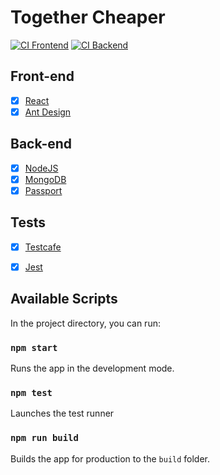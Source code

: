 # Together Cheaper

[![CI Frontend](https://github.com/pavjelv/TicketsApp/actions/workflows/main.yml/badge.svg)](https://github.com/pavjelv/TicketsApp/actions/workflows/main.yml)
[![CI Backend](https://github.com/pavjelv/TicketsApp/actions/workflows/main-server.yml/badge.svg?branch=master)](https://github.com/pavjelv/TicketsApp/actions/workflows/main-server.yml)

## Front-end
* [x] [React](https://reactjs.org/)
* [x] [Ant Design](https://ant.design/)

## Back-end
* [x] [NodeJS](https://nodejs.org/en/)
* [x] [MongoDB](https://www.mongodb.com/)
* [x] [Passport](http://www.passportjs.org/)

## Tests
* [x] [Testcafe](https://testcafe.io/)
* [x] [Jest](https://jestjs.io/)


## Available Scripts

In the project directory, you can run:

### `npm start`

Runs the app in the development mode.<br>

### `npm test`

Launches the test runner

### `npm run build`

Builds the app for production to the `build` folder.<br>

